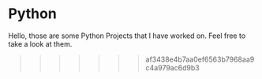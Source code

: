 # Python
Hello, those are some Python Projects that I have worked on.
Feel free to take a look at them.
>>>>>>> af3438e4b7aa0ef6563b7968aa9c4a979ac6d9b3

